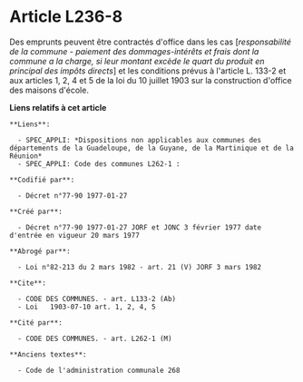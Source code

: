 # Article L236-8

Des emprunts peuvent être contractés d'office dans les cas [*responsabilité de la commune - paiement des dommages-intérêts et
frais dont la commune a la charge, si leur montant excède le quart du produit en principal des impôts directs*] et les
conditions prévus à l'article L. 133-2 et aux articles 1, 2, 4 et 5 de la loi du 10 juillet 1903 sur la construction d'office
des maisons d'école.

**Liens relatifs à cet article**

	**Liens**:

	  - SPEC_APPLI: *Dispositions non applicables aux communes des départements de la Guadeloupe, de la Guyane, de la Martinique et de la Réunion*
	  - SPEC_APPLI: Code des communes L262-1 :

	**Codifié par**:

	  - Décret n°77-90 1977-01-27

	**Créé par**:

	  - Décret n°77-90 1977-01-27 JORF et JONC 3 février 1977 date d'entrée en vigueur 20 mars 1977

	**Abrogé par**:

	  - Loi n°82-213 du 2 mars 1982 - art. 21 (V) JORF 3 mars 1982

	**Cite**:

	  - CODE DES COMMUNES. - art. L133-2 (Ab)
	  - Loi   1903-07-10 art. 1, 2, 4, 5

	**Cité par**:

	  - CODE DES COMMUNES. - art. L262-1 (M)

	**Anciens textes**:

	  - Code de l'administration communale 268
